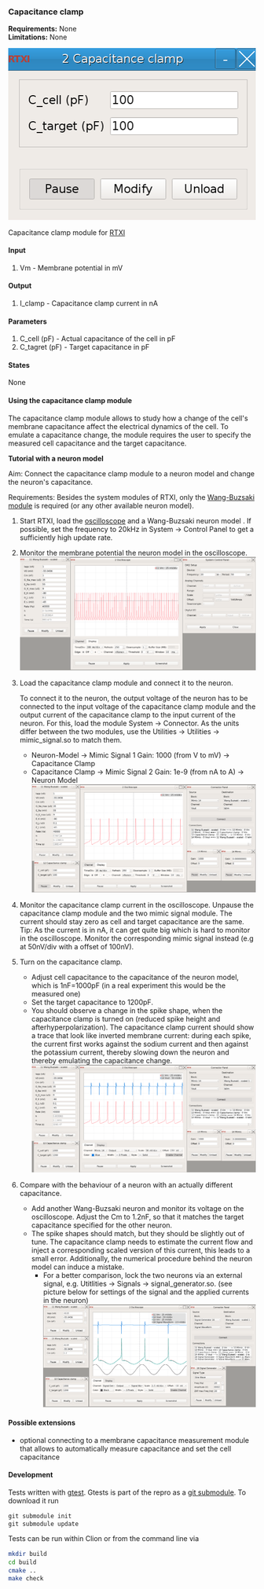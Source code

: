 ### Capacitance clamp

**Requirements:** None  
**Limitations:** None  

![Capacitance clamp GUI](images/capacitance_clamp_module.png)

<!--start-->
Capacitance clamp module for [RTXI](http://rtxi.org)
<!--end-->

#### Input

1. Vm - Membrane potential in mV

#### Output

1. I_clamp - Capacitance clamp current in nA

#### Parameters
1. C_cell (pF) - Actual capacitance of the cell in pF
2. C_tagret (pF) - Target capacitance in pF

#### States
None



#### Using the capacitance clamp module

The capacitance clamp module allows to study how a change of the cell's membrane capacitance affect the electrical
 dynamics of the cell. To emulate a capacitance change, the module requires the user to specify the measured cell
  capacitance and the target capacitance.

**Tutorial with a neuron model**

Aim: Connect the capacitance clamp module to a neuron model and change the neuron's capacitance.

Requirements: Besides the system modules of RTXI, only the [Wang-Buzsaki module](http://rtxi.org/modules/wang-buzsaki/) is required (or any other available
 neuron model).
1. Start RTXI, load the [oscilloscope](http://rtxi.org/docs/manual/#oscilloscope) and a Wang-Buzsaki neuron model
. If possible, set the frequency to 20kHz in System -> Control Panel to get a sufficiently high update rate. 
2. Monitor the membrane potential the neuron model in the oscilloscope.
  ![MontioringV](images/step2_monitor_Vm.png)
3. Load the capacitance clamp module and connect it to the neuron.
  
   To connect it to the neuron, the output voltage of the neuron has to be connected to the input voltage of the
   capacitance clamp module and the output current of the capacitance clamp to the input current of the neuron. For
    this, load the module System -> Connector. As the units differ between the two modules, use the Utilities
     -> Utilities -> mimic_signal.so to match them.
     - Neuron-Model -> Mimic Signal 1 Gain: 1000 (from V to mV) -> Capacitance Clamp
     - Capacitance Clamp -> Mimic Signal 2 Gain: 1e-9 (from nA to A) -> Neuron Model
     ![Connecting neuron and capacitance clamp](images/step3_connect_neuron_and_capacitance_clamp.png)
4. Monitor the capacitance clamp current in the oscilloscope. Unpause the capacitance clamp module and the two mimic
 signal module. The current should stay zero as cell and target capacitance are the same. Tip: As the current is in
  nA, it can get quite big which is hard to monitor in the oscilloscope. Monitor the corresponding mimic signal
   instead (e.g at 50nV/div with a offset of 100nV).
5. Turn on the capacitance clamp. 
    * Adjust cell capacitance to the capacitance of the neuron model, which is 1nF=1000pF
(in a real
 experiment this would be the measured one)
     * Set the target capacitance to 1200pF.
     * You should observe a change in the spike shape, when the capacitance clamp is turned on (reduced spike height
      and afterhyperpolarization). The capacitance clamp current should show a trace that look like inverted membrane
       current: during each spike, the current first works against the sodium current and then against the potassium
        current, thereby slowing down the neuron and thereby emulating the capacitance change.
        ![Neuron in capacitance clamp](images/step5_neuron_in_capacitance_clamp.png)
6. Compare with the behaviour of a neuron with an actually different capacitance.
    * Add another Wang-Buzsaki neuron and monitor its voltage on the oscilloscope. Adjust the Cm to 1.2nF, so that it
     matches the target capacitance specified for the other neuron.
     * The spike shapes should match, but they should be slightly out of tune. The capacitance clamp needs to
      estimate the current flow and inject a corresponding scaled version of this current, this leads to a small
       error. Additionally, the numerical procedure behind the neuron model can induce a mistake. 
       * For a better comparison, lock the two neurons via an external signal, e.g. Utitlities -> Signals
        -> signal_generator.so. (see picture below for settings of the signal and the applied currents in the neuron)
        ![Comparison with neuron that has another capacitance](images/step6_comparison_to_another_neuron.png)
    

#### Possible extensions
- optional connecting to a membrane capacitance measurement module that allows to automatically measure capacitance and set the cell capacitance


#### Development

Tests written with [gtest](https://github.com/google/googletest/blob/master/googletest/docs/primer.md). Gtests is
 part of the repro as a [git submodule](https://git-scm.com/book/de/v1/Git-Tools-Submodule). To download it run
 ```
git submodule init
git submodule update
```
 
 
Tests can be run within Clion or from the command line via
```bash
mkdir build
cd build
cmake ..
make check
```
